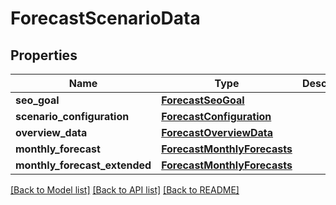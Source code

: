 # ForecastScenarioData

## Properties
Name | Type | Description | Notes
------------ | ------------- | ------------- | -------------
**seo_goal** | [**ForecastSeoGoal**](ForecastSeoGoal.md) |  | [optional] 
**scenario_configuration** | [**ForecastConfiguration**](ForecastConfiguration.md) |  | [optional] 
**overview_data** | [**ForecastOverviewData**](ForecastOverviewData.md) |  | [optional] 
**monthly_forecast** | [**ForecastMonthlyForecasts**](ForecastMonthlyForecasts.md) |  | [optional] 
**monthly_forecast_extended** | [**ForecastMonthlyForecasts**](ForecastMonthlyForecasts.md) |  | [optional] 

[[Back to Model list]](../README.md#documentation-for-models) [[Back to API list]](../README.md#documentation-for-api-endpoints) [[Back to README]](../README.md)

